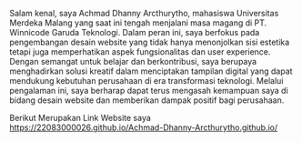 Salam kenal, saya Achmad Dhanny Arcthurytho, mahasiswa Universitas Merdeka Malang yang saat ini tengah menjalani masa magang di 
PT. Winnicode Garuda Teknologi. Dalam peran ini, saya berfokus pada pengembangan desain website yang tidak hanya menonjolkan 
sisi estetika tetapi juga memperhatikan aspek fungsionalitas dan user experience. 
Dengan semangat untuk belajar dan berkontribusi, saya berupaya menghadirkan solusi kreatif dalam menciptakan tampilan digital yang dapat mendukung kebutuhan perusahaan di era transformasi teknologi. 
Melalui pengalaman ini, saya berharap dapat terus mengasah kemampuan saya di bidang desain website dan memberikan dampak positif bagi perusahaan.

Berikut Merupakan Link Website saya https://22083000026.github.io/Achmad-Dhanny-Arcthurytho.github.io/
